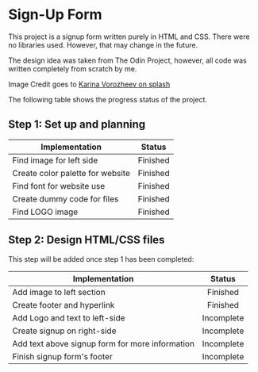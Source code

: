 # Sign-Up Form

This project is a signup form written purely in HTML and CSS. There were no libraries used. However, that may change in the future.

The design idea was taken from The Odin Project, however, all code was written completely from scratch by me.

Image Credit goes to [Karina Vorozheev on splash](https://unsplash.com/@_k_arinn)

The following table shows the progress status of the project.

## Step 1: Set up and planning

| Implementation                   |  Status  |
| -------------------------------- | :------: |
| Find image for left side         | Finished |
| Create color palette for website | Finished |
| Find font for website use        | Finished |
| Create dummy code for files      | Finished |
| Find LOGO image                  | Finished |

## Step 2: Design HTML/CSS files

This step will be added once step 1 has been completed:

| Implementation                                  |   Status   |
| ----------------------------------------------- | :--------: |
| Add image to left section                       |  Finished  |
| Create footer and hyperlink                     |  Finished  |
| Add Logo and text to left-side                  | Incomplete |
| Create signup on right-side                     | Incomplete |
| Add text above signup form for more information | Incomplete |
| Finish signup form's footer                     | Incomplete |
